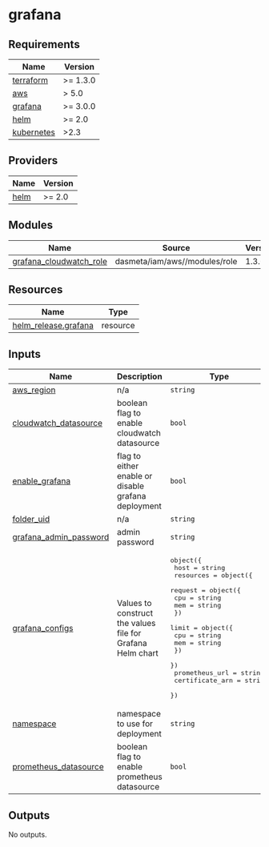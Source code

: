 # grafana

<!-- BEGINNING OF PRE-COMMIT-TERRAFORM DOCS HOOK -->
## Requirements

| Name | Version |
|------|---------|
| <a name="requirement_terraform"></a> [terraform](#requirement\_terraform) | >= 1.3.0 |
| <a name="requirement_aws"></a> [aws](#requirement\_aws) | > 5.0 |
| <a name="requirement_grafana"></a> [grafana](#requirement\_grafana) | >= 3.0.0 |
| <a name="requirement_helm"></a> [helm](#requirement\_helm) | >= 2.0 |
| <a name="requirement_kubernetes"></a> [kubernetes](#requirement\_kubernetes) | >2.3 |

## Providers

| Name | Version |
|------|---------|
| <a name="provider_helm"></a> [helm](#provider\_helm) | >= 2.0 |

## Modules

| Name | Source | Version |
|------|--------|---------|
| <a name="module_grafana_cloudwatch_role"></a> [grafana\_cloudwatch\_role](#module\_grafana\_cloudwatch\_role) | dasmeta/iam/aws//modules/role | 1.3.0 |

## Resources

| Name | Type |
|------|------|
| [helm_release.grafana](https://registry.terraform.io/providers/hashicorp/helm/latest/docs/resources/release) | resource |

## Inputs

| Name | Description | Type | Default | Required |
|------|-------------|------|---------|:--------:|
| <a name="input_aws_region"></a> [aws\_region](#input\_aws\_region) | n/a | `string` | `"eu-central-1"` | no |
| <a name="input_cloudwatch_datasource"></a> [cloudwatch\_datasource](#input\_cloudwatch\_datasource) | boolean flag to enable cloudwatch datasource | `bool` | `true` | no |
| <a name="input_enable_grafana"></a> [enable\_grafana](#input\_enable\_grafana) | flag to either enable or disable grafana deployment | `bool` | `true` | no |
| <a name="input_folder_uid"></a> [folder\_uid](#input\_folder\_uid) | n/a | `string` | `""` | no |
| <a name="input_grafana_admin_password"></a> [grafana\_admin\_password](#input\_grafana\_admin\_password) | admin password | `string` | `""` | no |
| <a name="input_grafana_configs"></a> [grafana\_configs](#input\_grafana\_configs) | Values to construct the values file for Grafana Helm chart | <pre>object({<br/>    host = string<br/>    resources = object({<br/>      request = object({<br/>        cpu = string<br/>        mem = string<br/>      })<br/>      limit = object({<br/>        cpu = string<br/>        mem = string<br/>      })<br/>    })<br/>    prometheus_url  = string<br/>    certificate_arn = string<br/>  })</pre> | <pre>{<br/>  "certificate_arn": "",<br/>  "host": "",<br/>  "prometheus_url": "http://prometheus-operated.monitoring.svc.cluster.local:9090",<br/>  "resources": {<br/>    "limit": {<br/>      "cpu": "2",<br/>      "mem": "3Gi"<br/>    },<br/>    "request": {<br/>      "cpu": "1",<br/>      "mem": "2Gi"<br/>    }<br/>  }<br/>}</pre> | no |
| <a name="input_namespace"></a> [namespace](#input\_namespace) | namespace to use for deployment | `string` | `"monitoring"` | no |
| <a name="input_prometheus_datasource"></a> [prometheus\_datasource](#input\_prometheus\_datasource) | boolean flag to enable prometheus datasource | `bool` | `true` | no |

## Outputs

No outputs.
<!-- END OF PRE-COMMIT-TERRAFORM DOCS HOOK -->
